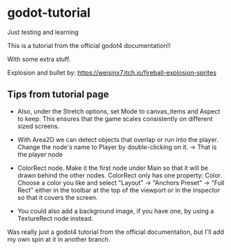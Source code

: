 # godot-tutorial
Just testing and learning 

This is a tutorial from the official godot4 documentation!!

With some extra stuff.

Explosion and bullet by:
https://weisinx7.itch.io/fireball-explosion-sprites

## Tips from tutorial page
 - Also, under the Stretch options, set Mode to canvas_items and Aspect to keep. This ensures that the game scales consistently on different sized screens.

 - With Area2D we can detect objects that overlap or run into the player. Change the node's name to Player by double-clicking on it. -> That is the player node

 - ColorRect node. Make it the first node under Main so that it will be drawn behind the other nodes. ColorRect only has one property: Color. Choose a color you like and select "Layout" -> "Anchors Preset" -> "Full Rect" either in the toolbar at the top of the viewport or in the inspector so that it covers the screen.

 - You could also add a background image, if you have one, by using a TextureRect node instead.

Was really just a godot4 tutorial from the official documentation, but I'll add my own spin at it in 
another branch. 